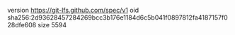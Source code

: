 version https://git-lfs.github.com/spec/v1
oid sha256:2d93628457284269bcc3b176e1184d6c5b041f0897812fa4187157f028dfe608
size 5594
